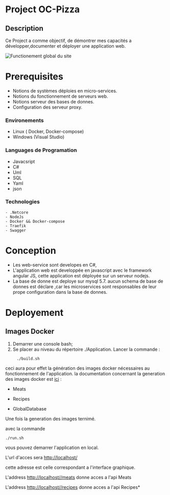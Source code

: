 # Project OC-Pizza

  

## Description
Ce Project a comme objectif, de démontrer mes capacités a développer,documenter et déployer une application web.

![Functionement global du site](https://github.com/diegopatinodoprr/oc-pizza/blob/master/Documentation/solution%20fonctionelle%20.png)

  

# Prerequisites
- Notions de systèmes déploies en micro-services.
- Notions du fonctionnement de serveurs web. 
- Notions serveur des bases de donnes.
- Configuration des serveur proxy.

  
### Environements
 - Linux ( Docker, Docker-compose)
 - Windows (Visual Studio)
### Languages de Programation  
 - Javacsript
 - C#
 - Uml
 - SQL
 - Yaml
 - json
### Technologies
	- .Netcore
	- NodeJs
	- Docker && Docker-compose
	- Traefik
	- Swagger
#  Conception
 - Les web-service sont developes en C#,
  - L'application web est developpée en javascript avec le framework angular JS, cette application est déployée sur un serveur nodejs.
   - La base de donne est deploye sur mysql 5.7. aucun schema de base de donnes est déclare ,car les microservices sont responsables de leur prope configuration dans la base de donnes.

  

# Deployement  

## Images Docker 
  

 1. Demarrer une console bash; 
 2. Se placer au niveau du répertoire ./Application. Lancer la commande : 

  

    
   

`     ./build.sh`
       

ceci aura pour effet la génération des images docker nécessaires au fonctionnement de l'application. la documentation concernant la generation des images docker est [ici](/Documentation/Docker-Images.md) :

  
  

- Meats

- Recipes

- GlobalDatabase

  

Une fois la generation des images ternimé.

avec la commande

  

`./run.sh`

vous pouvez demarrer l'application en local.

  

L'url d'acces sera [http://localhost/](http://localhost/)

cette adresse est celle correspondant a l'interface graphique.

  

L'address [http://localhost//meats](http://localhost//meats) donne acces a l'api Meats

L'address [http://localhost//recipes](http://localhost//meats) donne acces a l'api Recipes*
